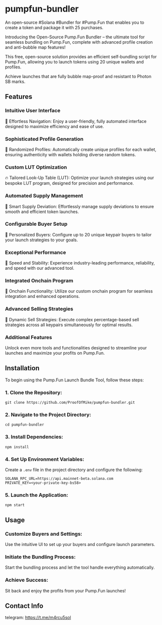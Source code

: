 # pumpfun-bundler
An open-source #Solana #Bundler for #Pump.Fun that enables you to create a token and package it with 25 purchases.

Introducing the Open-Source Pump.Fun Bundler – the ultimate tool for seamless bundling on Pump.Fun, complete with advanced profile creation and anti-bubble map features!

This free, open-source solution provides an efficient self-bundling script for Pump.Fun, allowing you to launch tokens using 20 unique wallets and profiles.

Achieve launches that are fully bubble map-proof and resistant to Photon SB marks.

## Features
### Intuitive User Interface
💊 Effortless Navigation: Enjoy a user-friendly, fully automated interface designed to maximize efficiency and ease of use.
### Sophisticated Profile Generation
🧑 Randomized Profiles: Automatically create unique profiles for each wallet, ensuring authenticity with wallets holding diverse random tokens.
### Custom LUT Optimization
🔥 Tailored Look-Up Table (LUT): Optimize your launch strategies using our bespoke LUT program, designed for precision and performance.
### Automated Supply Management
🚨 Smart Supply Deviation: Effortlessly manage supply deviations to ensure smooth and efficient token launches.
### Configurable Buyer Setup
🔔 Personalized Buyers: Configure up to 20 unique keypair buyers to tailor your launch strategies to your goals.
### Exceptional Performance
🤖 Speed and Stability: Experience industry-leading performance, reliability, and speed with our advanced tool.
### Integrated Onchain Program
📂 Onchain Functionality: Utilize our custom onchain program for seamless integration and enhanced operations.
### Advanced Selling Strategies
💸 Dynamic Sell Strategies: Execute complex percentage-based sell strategies across all keypairs simultaneously for optimal results.
### Additional Features
Unlock even more tools and functionalities designed to streamline your launches and maximize your profits on Pump.Fun.

## Installation
To begin using the Pump.Fun Launch Bundle Tool, follow these steps:

### 1. Clone the Repository:
```
git clone https://github.com/ProofOfMike/pumpfun-bundler.git
```
### 2. Navigate to the Project Directory:
```
cd pumpfun-bundler
```
### 3. Install Dependencies:
```
npm install 
```
### 4. Set Up Environment Variables:
Create a `.env` file in the project directory and configure the following:
```
SOLANA_RPC_URL=https://api.mainnet-beta.solana.com  
PRIVATE_KEY=<your-private-key-bs58>
```
### 5. Launch the Application:
```
npm start
```

## Usage
### Customize Buyers and Settings:
Use the intuitive UI to set up your buyers and configure launch parameters.

### Initiate the Bundling Process:
Start the bundling process and let the tool handle everything automatically.

### Achieve Success:
Sit back and enjoy the profits from your Pump.Fun launches!

## Contact Info
telegram: https://t.me/m4rcu5sol
